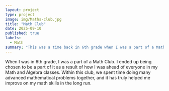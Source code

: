 ```yaml
---
layout: project
type: project
image: img/Maths-club.jpg
title: "Math Club"
date: 2025-09-10
published: true
labels:
  - Math
summary: "This was a time back in 6th grade when I was a part of a Math club."
---
```


When I was in 6th grade, I was a part of a Math Club. I ended up being chosen to be a part of it as a result of how I was ahead of everyone in my Math and Algebra classes. Within this club, we spent time doing many advanced mathematical problems together, and it has truly helped me improve on my math skills in the long run. 
